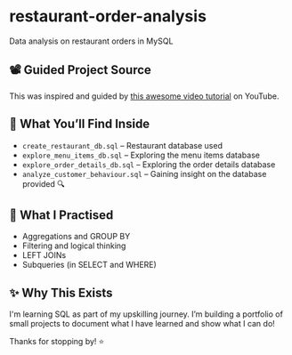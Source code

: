 # restaurant-order-analysis
Data analysis on restaurant orders in MySQL

## 📽️ Guided Project Source

This was inspired and guided by [this awesome video tutorial](https://www.youtube.com/watch?v=JaUKDbCXMX4) on YouTube.

## 🧩 What You’ll Find Inside

- `create_restaurant_db.sql` – Restaurant database used
- `explore_menu_items_db.sql` – Exploring the menu items database
- `explore_order_details_db.sql` – Exploring the order details database
- `analyze_customer_behaviour.sql` – Gaining insight on the database provided 🔍

## 🚀 What I Practised
- Aggregations and GROUP BY
- Filtering and logical thinking
- LEFT JOINs
- Subqueries (in SELECT and WHERE)

## ✨ Why This Exists
I'm learning SQL as part of my upskilling journey. I’m building a portfolio of small projects to document what I have learned and show what I can do!

Thanks for stopping by! ⭐️
